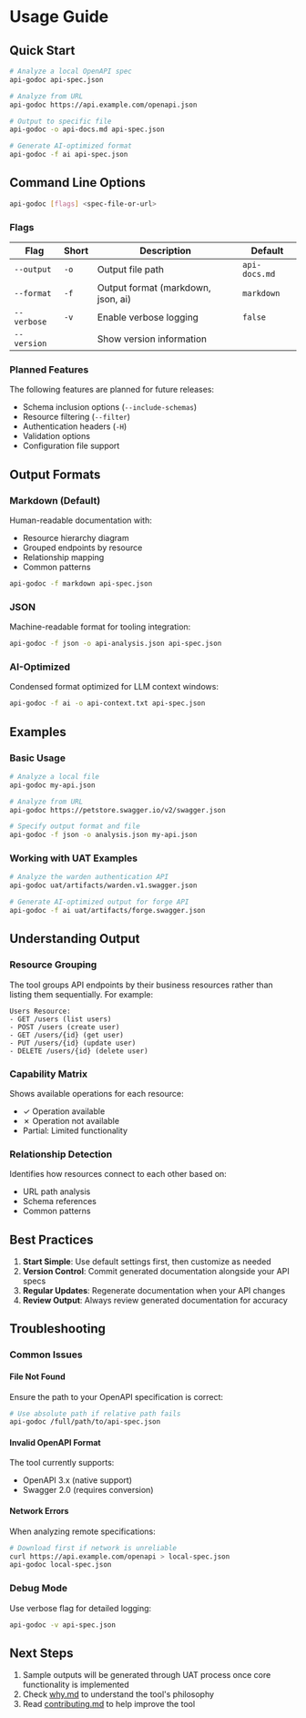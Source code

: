 # Usage Guide

## Quick Start

```bash
# Analyze a local OpenAPI spec
api-godoc api-spec.json

# Analyze from URL
api-godoc https://api.example.com/openapi.json

# Output to specific file
api-godoc -o api-docs.md api-spec.json

# Generate AI-optimized format
api-godoc -f ai api-spec.json
```

## Command Line Options

```bash
api-godoc [flags] <spec-file-or-url>
```

### Flags

| Flag | Short | Description | Default |
|------|-------|-------------|---------|
| `--output` | `-o` | Output file path | `api-docs.md` |
| `--format` | `-f` | Output format (markdown, json, ai) | `markdown` |
| `--verbose` | `-v` | Enable verbose logging | `false` |
| `--version` | | Show version information | |

### Planned Features

The following features are planned for future releases:
- Schema inclusion options (`--include-schemas`)
- Resource filtering (`--filter`)
- Authentication headers (`-H`)
- Validation options
- Configuration file support

## Output Formats

### Markdown (Default)
Human-readable documentation with:
- Resource hierarchy diagram
- Grouped endpoints by resource
- Relationship mapping
- Common patterns

```bash
api-godoc -f markdown api-spec.json
```

### JSON
Machine-readable format for tooling integration:
```bash
api-godoc -f json -o api-analysis.json api-spec.json
```

### AI-Optimized
Condensed format optimized for LLM context windows:
```bash
api-godoc -f ai -o api-context.txt api-spec.json
```

## Examples

### Basic Usage

```bash
# Analyze a local file
api-godoc my-api.json

# Analyze from URL
api-godoc https://petstore.swagger.io/v2/swagger.json

# Specify output format and file
api-godoc -f json -o analysis.json my-api.json
```

### Working with UAT Examples

```bash
# Analyze the warden authentication API
api-godoc uat/artifacts/warden.v1.swagger.json

# Generate AI-optimized output for forge API
api-godoc -f ai uat/artifacts/forge.swagger.json
```

## Understanding Output

### Resource Grouping
The tool groups API endpoints by their business resources rather than listing them sequentially. For example:

```
Users Resource:
- GET /users (list users)
- POST /users (create user)
- GET /users/{id} (get user)
- PUT /users/{id} (update user)
- DELETE /users/{id} (delete user)
```

### Capability Matrix
Shows available operations for each resource:
- ✓ Operation available
- ✗ Operation not available
- Partial: Limited functionality

### Relationship Detection
Identifies how resources connect to each other based on:
- URL path analysis
- Schema references
- Common patterns

## Best Practices

1. **Start Simple**: Use default settings first, then customize as needed
2. **Version Control**: Commit generated documentation alongside your API specs
3. **Regular Updates**: Regenerate documentation when your API changes
4. **Review Output**: Always review generated documentation for accuracy

## Troubleshooting

### Common Issues

#### File Not Found
Ensure the path to your OpenAPI specification is correct:
```bash
# Use absolute path if relative path fails
api-godoc /full/path/to/api-spec.json
```

#### Invalid OpenAPI Format
The tool currently supports:
- OpenAPI 3.x (native support)
- Swagger 2.0 (requires conversion)

#### Network Errors
When analyzing remote specifications:
```bash
# Download first if network is unreliable
curl https://api.example.com/openapi > local-spec.json
api-godoc local-spec.json
```

### Debug Mode
Use verbose flag for detailed logging:
```bash
api-godoc -v api-spec.json
```

## Next Steps

1. Sample outputs will be generated through UAT process once core functionality is implemented
2. Check [why.md](why.md) to understand the tool's philosophy
3. Read [contributing.md](contributing.md) to help improve the tool